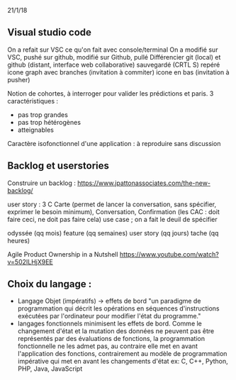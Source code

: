 21/1/18

## Visual studio code  

On a refait sur VSC ce qu'on fait avec console/terminal
On a modifié sur VSC, pushé sur github, modifié sur Github, pullé
Différencier git (local) et github (distant, interface web collaborative)
sauvegardé (CRTL S)
repéré icone graph avec branches (invitation à commiter) icone en bas (invitation à pusher)

Notion de cohortes, à interroger pour valider les prédictions et paris. 3 caractéristiques :
- pas trop grandes
- pas trop hétérogènes
- atteignables

Caractère isofonctionnel d'une application : à reproduire sans discussion

## Backlog et userstories

Construire un backlog : https://www.jpattonassociates.com/the-new-backlog/

user story : 3 C
Carte (permet de lancer la conversation, sans spécifier, exprimer le besoin minimum), Conversation, 
Confirmation (les CAC : doit faire ceci, ne doit pas faire cela)
use case ; on a fait le deuil de spécifier

odyssée (qq mois)
feature (qq semaines)
user story (qq jours)
tache (qq heures)

Agile Product Ownership in a Nutshell
https://www.youtube.com/watch?v=502ILHjX9EE

## Choix du langage : 
- Langage Objet (impératifs) -> effets de bord
"un paradigme de programmation qui décrit les opérations en séquences d'instructions exécutées par l'ordinateur pour modifier l'état du programme."
- langages fonctionnels minimisent les effets de bord. 
Comme le changement d'état et la mutation des données ne peuvent pas être représentés par des évaluations de fonctions, la programmation fonctionnelle ne les admet pas, au contraire elle met en avant l'application des fonctions, contrairement au modèle de programmation impérative qui met en avant les changements d'état
ex:    C, C++, Python, PHP, Java, JavaScript

